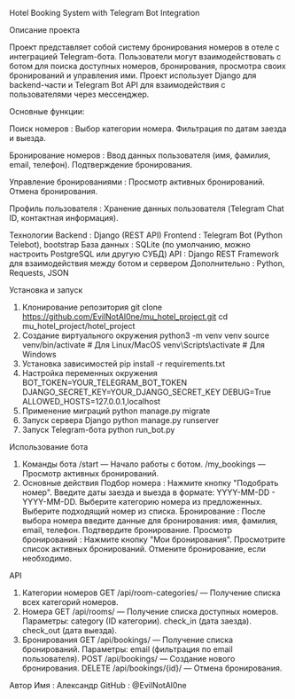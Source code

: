 Hotel Booking System with Telegram Bot Integration

Описание проекта

Проект представляет собой систему бронирования номеров в отеле с интеграцией Telegram-бота. Пользователи могут взаимодействовать с ботом для поиска доступных номеров, бронирования, просмотра своих бронирований и управления ими. Проект использует Django для backend-части и Telegram Bot API для взаимодействия с пользователями через мессенджер.

Основные функции:

Поиск номеров :
Выбор категории номера.
Фильтрация по датам заезда и выезда.

Бронирование номеров :
Ввод данных пользователя (имя, фамилия, email, телефон).
Подтверждение бронирования.

Управление бронированиями :
Просмотр активных бронирований.
Отмена бронирования.

Профиль пользователя :
Хранение данных пользователя (Telegram Chat ID, контактная информация).

Технологии
Backend : Django (REST API)
Frontend : Telegram Bot (Python Telebot), bootstrap
База данных : SQLite (по умолчанию, можно настроить PostgreSQL или другую СУБД)
API : Django REST Framework для взаимодействия между ботом и сервером
Дополнительно : Python, Requests, JSON

Установка и запуск
1. Клонирование репозитория
git clone https://github.com/EvilNotAl0ne/mu_hotel_project.git
cd mu_hotel_project/hotel_project
2. Создание виртуального окружения
python3 -m venv venv
source venv/bin/activate  # Для Linux/MacOS
venv\Scripts\activate     # Для Windows
3. Установка зависимостей
pip install -r requirements.txt
4. Настройка переменных окружения
BOT_TOKEN=YOUR_TELEGRAM_BOT_TOKEN
DJANGO_SECRET_KEY=YOUR_DJANGO_SECRET_KEY
DEBUG=True
ALLOWED_HOSTS=127.0.0.1,localhost
5. Применение миграций
python manage.py migrate
6. Запуск сервера Django
python manage.py runserver
7. Запуск Telegram-бота
python run_bot.py

Использование бота
1. Команды бота
/start — Начало работы с ботом.
/my_bookings — Просмотр активных бронирований.
2. Основные действия
Подбор номера :
Нажмите кнопку "Подобрать номер".
Введите даты заезда и выезда в формате: YYYY-MM-DD - YYYY-MM-DD.
Выберите категорию номера из предложенных.
Выберите подходящий номер из списка.
Бронирование :
После выбора номера введите данные для бронирования: имя, фамилия, email, телефон.
Подтвердите бронирование.
Просмотр бронирований :
Нажмите кнопку "Мои бронирования".
Просмотрите список активных бронирований.
Отмените бронирование, если необходимо.
 
API
1. Категории номеров
GET /api/room-categories/ — Получение списка всех категорий номеров.
2. Номера
GET /api/rooms/ — Получение списка доступных номеров.
Параметры:
category (ID категории).
check_in (дата заезда).
check_out (дата выезда).
3. Бронирования
GET /api/bookings/ — Получение списка бронирований.
Параметры:
email (фильтрация по email пользователя).
POST /api/bookings/ — Создание нового бронирования.
DELETE /api/bookings/{id}/ — Отмена бронирования.

Автор
Имя : Александр
GitHub : @EvilNotAl0ne
